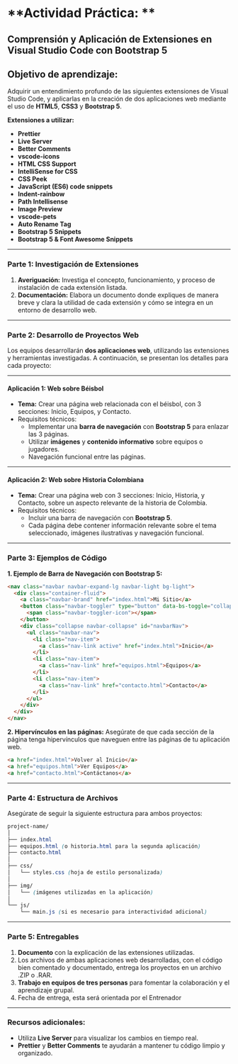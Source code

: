 # **Actividad Práctica: **

## **Comprensión y Aplicación de Extensiones en Visual Studio Code con Bootstrap 5**

## **Objetivo de aprendizaje:**

Adquirir un entendimiento profundo de las siguientes extensiones de Visual Studio Code, y aplicarlas en la creación de dos aplicaciones web mediante el uso de **HTML5**, **CSS3** y **Bootstrap 5**.

**Extensiones a utilizar:**

- **Prettier**
- **Live Server**
- **Better Comments**
- **vscode-icons**
- **HTML CSS Support**
- **IntelliSense for CSS**
- **CSS Peek**
- **JavaScript (ES6) code snippets**
- **Indent-rainbow**
- **Path Intellisense**
- **Image Preview**
- **vscode-pets**
- **Auto Rename Tag**
- **Bootstrap 5 Snippets**
- **Bootstrap 5 & Font Awesome Snippets**

------

### **Parte 1: Investigación de Extensiones**

1. **Averiguación:** Investiga el concepto, funcionamiento, y proceso de instalación de cada extensión listada.
2. **Documentación:** Elabora un documento donde expliques de manera breve y clara la utilidad de cada extensión y cómo se integra en un entorno de desarrollo web.

------

### **Parte 2: Desarrollo de Proyectos Web**

Los equipos desarrollarán **dos aplicaciones web**, utilizando las extensiones y herramientas investigadas. A continuación, se presentan los detalles para cada proyecto:

------

#### **Aplicación 1: Web sobre Béisbol**

- **Tema:** Crear una página web relacionada con el béisbol, con 3 secciones: Inicio, Equipos, y Contacto.
- Requisitos técnicos:
  - Implementar una **barra de navegación** con **Bootstrap 5** para enlazar las 3 páginas.
  - Utilizar **imágenes** y **contenido informativo** sobre equipos o jugadores.
  - Navegación funcional entre las páginas.

------

#### **Aplicación 2: Web sobre Historia Colombiana**

- **Tema:** Crear una página web con 3 secciones: Inicio, Historia, y Contacto, sobre un aspecto relevante de la historia de Colombia.
- Requisitos técnicos:
  - Incluir una barra de navegación con **Bootstrap 5**.
  - Cada página debe contener información relevante sobre el tema seleccionado, imágenes ilustrativas y navegación funcional.

------

### **Parte 3: Ejemplos de Código**

**1. Ejemplo de Barra de Navegación con Bootstrap 5:**

```html
<nav class="navbar navbar-expand-lg navbar-light bg-light">
  <div class="container-fluid">
    <a class="navbar-brand" href="index.html">Mi Sitio</a>
    <button class="navbar-toggler" type="button" data-bs-toggle="collapse" data-bs-target="#navbarNav" aria-controls="navbarNav" aria-expanded="false" aria-label="Toggle navigation">
      <span class="navbar-toggler-icon"></span>
    </button>
    <div class="collapse navbar-collapse" id="navbarNav">
      <ul class="navbar-nav">
        <li class="nav-item">
          <a class="nav-link active" href="index.html">Inicio</a>
        </li>
        <li class="nav-item">
          <a class="nav-link" href="equipos.html">Equipos</a>
        </li>
        <li class="nav-item">
          <a class="nav-link" href="contacto.html">Contacto</a>
        </li>
      </ul>
    </div>
  </div>
</nav>
```

**2. Hipervínculos en las páginas:** Asegúrate de que cada sección de la página tenga hipervínculos que naveguen entre las páginas de tu aplicación web.

```html
<a href="index.html">Volver al Inicio</a>
<a href="equipos.html">Ver Equipos</a>
<a href="contacto.html">Contáctanos</a>
```

------

### **Parte 4: Estructura de Archivos**

Asegúrate de seguir la siguiente estructura para ambos proyectos:

```scss
project-name/
│
├── index.html
├── equipos.html (o historia.html para la segunda aplicación)
├── contacto.html
│
├── css/
│   └── styles.css (hoja de estilo personalizada)
│
├── img/
│   └── (imágenes utilizadas en la aplicación)
│
└── js/
    └── main.js (si es necesario para interactividad adicional)
```

------

### **Parte 5: Entregables**

1. **Documento** con la explicación de las extensiones utilizadas.
2. Los archivos de ambas aplicaciones web desarrolladas, con el código bien comentado y documentado, entrega los proyectos en un archivo .ZIP o .RAR.
3. **Trabajo en equipos de tres personas** para fomentar la colaboración y el aprendizaje grupal.
4. Fecha de entrega, esta será orientada por el Entrenador

------

### **Recursos adicionales:**

- Utiliza **Live Server** para visualizar los cambios en tiempo real.
- **Prettier** y **Better Comments** te ayudarán a mantener tu código limpio y organizado.